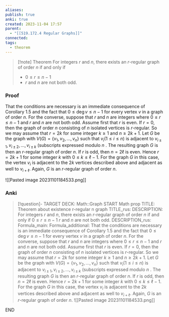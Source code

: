 ```yaml
---
aliases: 
publish: true
anki: true
created: 2023-11-04 17:57
parent:
  - "[[519.172.4 Regular Graphs]]"
connected: 
tags:
  - theorem
---
```


> [!note] Theorem
> For integers $r$ and $n$, there exists an $r$-regular graph of order $n$ if and only if
> - $0 ≤ r ≤ n − 1$ 
> - $r$ and $n$ are not both odd.

### Proof
That the conditions are necessary is an immediate consequence of Corollary 1.5 and the fact that $0\leq\deg v\leq n-1$ for every vertex $v$ in a graph of order $n.$ For the converse, suppose that $r$ and $n$ are integers where $0\leq r\leq n- 1$ and $r$ and $n$ are not both odd. Assume first that $r$ is even. If $r= 0$, then the graph of order $n$ consisting of $n$ isolated vertices is $r$-regular. So we may assume that $r=2k$ for some integer $k\geq 1$ and $n\geq 2k+ 1.$ Let $G$ be the graph with $V(G)=\{v_1,v_2,\ldots,v_n\}$ such that $v_i\left(1\leq i\leq n\right)$ is adjacent to $v_{i\pm1},v_{i\pm2},\ldots,v_{i\pm k}$ (subscripts expressed modulo $n$ . The resulting graph $G$ is then an $r$-regular graph of order $n$. If $r$ is odd, then $n=2\ell$ is even. Hence $r=2k+1$ for some integer $k$ with $0\leq k\leq\ell-1.$ For the graph $G$ in this case, the vertex $v_i$ is adjacent to the $2k$ vertices described above and adjacent as well to $v_{i+\ell}$. Again, $G$ is an $r$-regular graph of order $n.$

 ![[Pasted image 20231101184533.png]]

### Anki
> [!question]-
TARGET DECK: Math::Graph
START
Math prop
TITLE: Theorem about existence r-regular n graph
TITLE_rus: 
DESCRIPTION: For integers $r$ and $n$, there exists an $r$-regular graph of order $n$ if and only if
$0 ≤ r ≤ n − 1$ 
$r$ and $n$ are not both odd.
DESCRIPTION_rus: 
Formula_main: 
Formula_additional: That the conditions are necessary is an immediate consequence of Corollary 1.5 and the fact that $0\leq\deg v\leq n-1$ for every vertex $v$ in a graph of order $n.$ For the converse, suppose that $r$ and $n$ are integers where $0\leq r\leq n- 1$ and $r$ and $n$ are not both odd. Assume first that $r$ is even. If $r= 0$, then the graph of order $n$ consisting of $n$ isolated vertices is $r$-regular. So we may assume that $r=2k$ for some integer $k\geq 1$ and $n\geq 2k+ 1.$ Let $G$ be the graph with $V(G)=\{v_1,v_2,\ldots,v_n\}$ such that $v_i\left(1\leq i\leq n\right)$ is adjacent to $v_{i\pm1},v_{i\pm2},\ldots,v_{i\pm k}$ (subscripts expressed modulo $n$ . The resulting graph $G$ is then an $r$-regular graph of order $n$. If $r$ is odd, then $n=2\ell$ is even. Hence $r=2k+1$ for some integer $k$ with $0\leq k\leq\ell-1.$ For the graph $G$ in this case, the vertex $v_i$ is adjacent to the $2k$ vertices described above and adjacent as well to $v_{i+\ell}$. Again, $G$ is an $r$-regular graph of order $n.$
 ![[Pasted image 20231101184533.png]]
<!--ID: 1699170748365-->
END
















